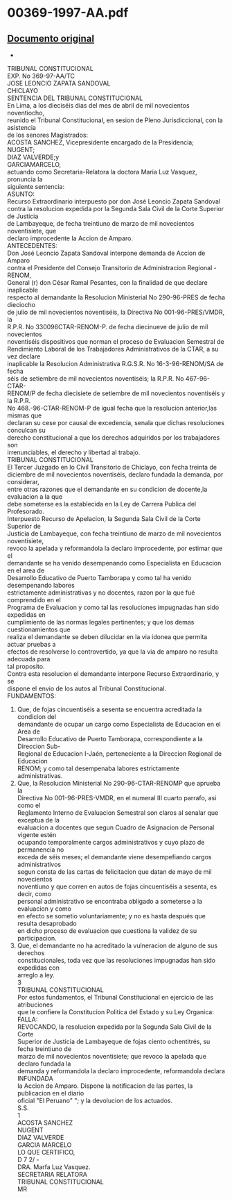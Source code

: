 
00369-1997-AA.pdf
=================
  
[Documento original](https://tc.gob.pe/jurisprudencia/1998/00369-1997-AA.pdf)  
---  
-  
TRIBUNAL CONSTITUCIONAL  
EXP. No 369-97-AA/TC  
JOSE LEONCIO ZAPATA SANDOVAL  
CHICLAYO  
SENTENCIA DEL TRIBUNAL CONSTITUCIONAL  
En Lima, a los dieciséis dias del mes de abril de mil novecientos noventiocho,  
reunido el Tribunal Constitucional, en sesion de Pleno Jurisdiccional, con la asistencia  
de los senores Magistrados:  
ACOSTA SANCHEZ, Vicepresidente encargado de la Presidencia;  
NUGENT;  
DIAZ VALVERDE;y  
GARCIAMARCELO,  
actuando como Secretaria-Relatora la doctora Maria Luz Vasquez, pronuncia la  
siguiente sentencia:  
ASUNTO:  
Recurso Extraordinario interpuesto por don José Leoncio Zapata Sandoval  
contra la resolucion expedida por la Segunda Sala Civil de la Corte Superior de Justicia  
de Lambayeque, de fecha treintiuno de marzo de mil novecientos noventisiete, que  
declaro improcedente la Accion de Amparo.  
ANTECEDENTES:  
Don José Leoncio Zapata Sandoval interpone demanda de Accion de Amparo  
contra el Presidente del Consejo Transitorio de Administracion Regional - RENOM,  
General (r) don César Ramal Pesantes, con la finalidad de que declare inaplicable  
respecto al demandante la Resolucion Ministerial No 290-96-PRES de fecha dieciocho  
de julio de mil novecientos noventiséis, la Directiva No 001-96-PRES/VMDR, la  
R.P.R. No 330096CTAR-RENOM-P. de fecha diecinueve de julio de mil novecientos  
noventiséis dispositivos que norman el proceso de Evaluacion Semestral de  
Rendimiento Laboral de los Trabajadores Administrativos de la CTAR, a su vez declare  
inaplicable la Resolucion Administrativa R.G.S.R. No 16-3-96-RENOM/SA de fecha  
séis de setiembre de mil novecientos noventiséis; la R.P.R. No 467-96-CTAR-  
RENOM/P de fecha diecisiete de setiembre de mil novecientos noventiséis y la R.P.R.  
No 468.-96-CTAR-RENOM-P de igual fecha que la resolucion anterior,las mismas que  
declaran su cese por causal de excedencia, senala que dichas resoluciones conculcan su  
derecho constitucional a que los derechos adquiridos por los trabajadores son  
irrenunciables, el derecho y libertad al trabajo.  
TRIBUNAL CONSTITUCIONAL  
El Tercer Juzgado en lo Civil Transitorio de Chiclayo, con fecha treinta de  
diciembre de mil novecientos noventiséis, declaro fundada la demanda, por considerar,  
entre otras razones que el demandante en su condicion de docente,la evaluacion a la que  
debe someterse es la establecida en la Ley de Carrera Publica del Profesorado.  
Interpuesto Recurso de Apelacion, la Segunda Sala Civil de la Corte Superior de  
Justicia de Lambayeque, con fecha treintiuno de marzo de mil novecientos noventisiete,  
revoco la apelada y reformandola la declaro improcedente, por estimar que el  
demandante se ha venido desempenando como Especialista en Educacion en el area de  
Desarrollo Educativo de Puerto Tamborapa y como tal ha venido desempenando labores  
estrictamente administrativas y no docentes, razon por la que fué comprendido en el  
Programa de Evaluacion y como tal las resoluciones impugnadas han sido expedidas en  
cumplimiento de las normas legales pertinentes; y que los demas cuestionamientos que  
realiza el demandante se deben dilucidar en la via idonea que permita actuar pruebas a  
efectos de resolverse lo controvertido, ya que la via de amparo no resulta adecuada para  
tal proposito.  
Contra esta resolucion el demandante interpone Recurso Extraordinario, y se  
dispone el envio de los autos al Tribunal Constitucional.  
FUNDAMENTOS:  
1. Que, de fojas cincuentiséis a sesenta se encuentra acreditada la condicion del  
demandante de ocupar un cargo como Especialista de Educacion en el Area de  
Desarrollo Educativo de Puerto Tamborapa, correspondiente a la Direccion Sub-  
Regional de Educacion I-Jaén, perteneciente a la Direccion Regional de Educacion  
RENOM; y como tal desempenaba labores estrictamente administrativas.  
2. Que, la Resolucion Ministerial No 290-96-CTAR-RENOMP que aprueba la  
Directiva No 001-96-PRES-VMDR, en el numeral III cuarto parrafo, asi como el  
Reglamento Interno de Evaluacion Semestral son claros al senalar que exceptua de la  
evaluacion a docentes que segun Cuadro de Asignacion de Personal vigente estén  
ocupando temporalmente cargos administrativos y cuyo plazo de permanencia no  
exceda de séis meses; el demandante viene desempefiando cargos administrativos  
segun consta de las cartas de felicitacion que datan de mayo de mil novecientos  
noventiuno y que corren en autos de fojas cincuentiséis a sesenta, es decir, como  
personal administrativo se encontraba obligado a someterse a la evaluacion y como  
en efecto se sometio voluntariamente; y no es hasta después que resulta desaprobado  
en dicho proceso de evaluacion que cuestiona la validez de su participacion.  
3. Que, el demandante no ha acreditado la vulneracion de alguno de sus derechos  
constitucionales, toda vez que las resoluciones impugnadas han sido expedidas con  
arreglo a ley.  
3  
TRIBUNAL CONSTITUCIONAL  
Por estos fundamentos, el Tribunal Constitucional en ejercicio de las atribuciones  
que le confiere la Constitucion Politica del Estado y su Ley Organica:  
FALLA:  
REVOCANDO, la resolucion expedida por la Segunda Sala Civil de la Corte  
Superior de Justicia de Lambayeque de fojas ciento ochentitrés, su fecha treintiuno de  
marzo de mil novecientos noventisiete; que revoco la apelada que declaro fundada la  
demanda y reformandola la declaro improcedente, reformandola declara INFUNDADA  
la Accion de Amparo. Dispone la notificacion de las partes, la publicacion en el diario  
oficial "El Peruano" "; y la devolucion de los actuados.  
S.S.  
1  
ACOSTA SANCHEZ  
NUGENT  
DIAZ VALVERDE  
GARCIA MARCELO  
LO QUE CERTIFICO,  
D 7 2/ -  
DRA. Marfa Luz Vasquez.  
SECRETARIA RELATORA  
TRIBUNAL CONSTITUCIONAL  
MR